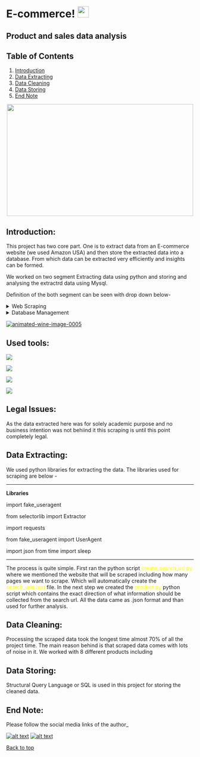 # E-commerce! <img src="https://raw.githubusercontent.com/MartinHeinz/MartinHeinz/master/wave.gif" width="30px">





## Product and sales data analysis  

## Table of Contents

1. [Introduction](#Introduction)
2. [Data Extracting](#Data-Extracting)
3. [Data Cleaning](#Data-Cleaning)
4. [Data Storing](#Data-Storing)
5. [End Note](#End-Note)

<p align="center">
  <img width="500" height="300" src="https://de.melchers-china.com/wp-content/uploads/2020/07/1-1.jpg">
</p>

## Introduction: 

This project has two core part. One is to extract data from an E-commerce website (we used Amazon USA) and then store the extracted data into a database. From which data can be extracted very efficiently and insights can be formed. 

We worked on two segment Extracting data using python and storing and analysing the extractrd data using Mysql. 

Definition of the both segment can be seen with drop down below-

<details>
<summary>Web Scraping</summary>
<br>
Web scraping is data scraping used for extracting data from websites. The web scraping software may directly access the World Wide Web using the Hypertext Transfer Protocol or a web browser. 

</details>


<details>
<summary>Database Management</summary>
<br>
Database Management, allows  to organize, store and retrieve data from a computer. Database Management can also describe, the data storage, operations and security practices of a Database Administrator (DBA), throughout the life cycle of the data. Managing a database involves designing, implementing and supporting stored data, to maximize its value.
</details>


<p align="left">
<a href="https://www.animatedimages.org/cat-wine-706.htm"><img src="https://www.animatedimages.org/data/media/706/animated-wine-image-0005.gif" border="0" alt="animated-wine-image-0005" /></a><br></pre>
</details>

## Used tools:

![](https://img.shields.io/badge/Extracting-Scraping-informational?style=flat&logo=<LOGO_NAME>&logoColor=white&color=2bbc8a)

![](https://img.shields.io/badge/Cleaning-Python-informational?style=flat&logo=<LOGO_NAME>&logoColor=white&color=2bbc8a)

![](https://img.shields.io/badge/DBMS-MySQL-informational?style=flat&logo=<LOGO_NAME>&logoColor=white&color=2bbc8a)

![](https://img.shields.io/badge/Visualization-Plotly-informational?style=flat&logo=<LOGO_NAME>&logoColor=white&color=2bbc8a)


## Legal Issues:
As the data extracted here was for solely academic purpose and no business intention was not behiind it this scraping is until this point completely legal. 

## Data Extracting:

We used python libraries for extracting the data. The libraries used for scraping are below - 

---
**Libraries**

import fake_useragent

from selectorlib import Extractor

import requests

from fake_useragent import UserAgent

import json
from time import sleep

---

The process is quite simple. First ran the python script <span style="color:yellow">create_search_url.py</span> where we mentioned the website that will be scraped including how many pages we want to scrape. Which will automatically create the <span style="color:yellow">search_urls.text</span> file. In the next step we created the  <span style="color:yellow">product.py</span> python script which contains the exact direction of what information should be collected from the search url. All the data came as .json format and than used for further analysis. 


## Data Cleaning:

Processing the scraped data took the longest time almost 70% of all the project time. The main reason behind is that scraped data comes with lots of noise in it. We worked with 8 different products including 




## Data Storing:

Structural Query Language or SQL is used in this project for storing the cleaned data. 



## End Note:

Please follow the social media links of the author_

<!-- Please don't remove this: Grab your social icons from https://github.com/carlsednaoui/gitsocial -->

<!-- display the social media buttons in your README -->


[![alt text][1.1]][1]
[![alt text][2.1]][2]


<!-- links to social media icons -->
<!-- no need to change these -->

<!-- icons with padding -->


[1.1]: http://i.imgur.com/yCsTjba.png (google plus icon with padding)
[2.1]: http://i.imgur.com/0o48UoR.png (github icon with padding)

<!-- icons without padding -->


[1.2]: http://i.imgur.com/VlgBKQ9.png (google plus icon without padding)
[2.2]: http://i.imgur.com/9I6NRUm.png (github icon without padding)


<!-- links to your social media accounts -->
<!-- update these accordingly -->


[1]: https://myaccount.google.com/profile
[2]: https://github.com/Sheikh-Nabil

<!-- Please don't remove this: Grab your social icons from https://github.com/carlsednaoui/gitsocial -->

<a href="#top">Back to top</a>
